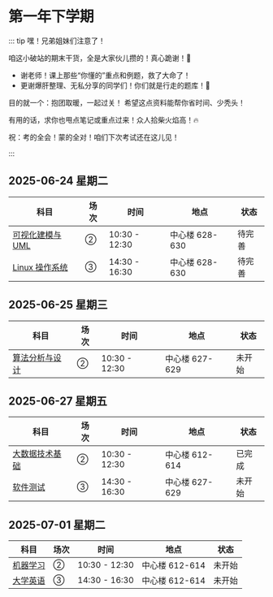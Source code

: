 # 第一年下学期

::: tip 嘿！兄弟姐妹们注意了！

咱这小破站的期末干货，全是大家伙儿攒的！真心跪谢！🙏

- 谢老师！课上那些“你懂的”重点和例题，救了大命了！
- 更谢爆肝整理、无私分享的同学们！你们就是行走的题库！📝

目的就一个：抱团取暖，一起过关！
希望这点资料能帮你省时间、少秃头！

有用的话，求你也甩点笔记或重点过来！众人拾柴火焰高！🔥

祝：考的全会！蒙的全对！咱们下次考试还在这儿见！

:::

## 2025-06-24 星期二

| 科目                                                    | 场次 | 时间          | 地点           | 状态   |
| ------------------------------------------------------- | ---- | ------------- | -------------- | ------ |
| [可视化建模与 UML](./2025-06-24/00.可视化建模与-UML.md) | ②    | 10:30 - 12:30 | 中心楼 628-630 | 待完善 |
| [Linux 操作系统](./2025-06-24/01.Linux-操作系统.md)     | ③    | 14:30 - 16:30 | 中心楼 628-630 | 待完善 |

## 2025-06-25 星期三

| 科目                                                | 场次 | 时间          | 地点           | 状态   |
| --------------------------------------------------- | ---- | ------------- | -------------- | ------ |
| [算法分析与设计](./2025-06-25/00.算法分析与设计.md) | ②    | 10:30 - 12:30 | 中心楼 627-629 | 未开始 |

## 2025-06-27 星期五

| 科目                                                | 场次 | 时间          | 地点           | 状态   |
| --------------------------------------------------- | ---- | ------------- | -------------- | ------ |
| [大数据技术基础](./2025-06-27/00.大数据技术基础.md) | ②    | 10:30 - 12:30 | 中心楼 612-614 | 已完成 |
| [软件测试](./2025-06-27/01.软件测试.md)             | ③    | 14:30 - 16:30 | 中心楼 627-629 | 未开始 |

## 2025-07-01 星期二

| 科目                                    | 场次 | 时间          | 地点           | 状态   |
| --------------------------------------- | ---- | ------------- | -------------- | ------ |
| [机器学习](./2025-07-01/00.机器学习.md) | ②    | 10:30 - 12:30 | 中心楼 612-614 | 未开始 |
| [大学英语](./2025-07-01/01.大学英语.md) | ③    | 14:30 - 16:30 | 中心楼 612-614 | 未开始 |
